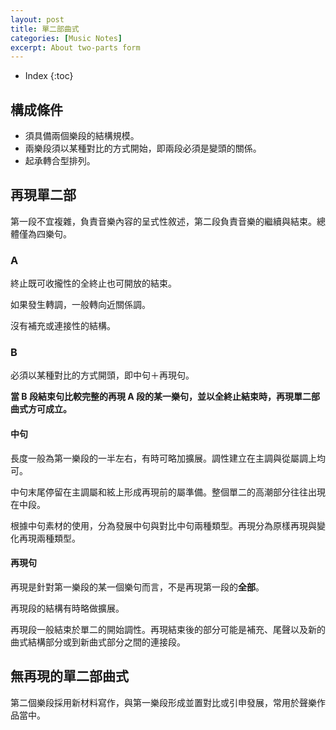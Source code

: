 ```yaml
---
layout: post
title: 單二部曲式
categories: [Music Notes]
excerpt: About two-parts form
---
```

* Index
{:toc}

## 構成條件

- 須具備兩個樂段的結構規模。
- 兩樂段須以某種對比的方式開始，即兩段必須是變頭的關係。
- 起承轉合型排列。

## 再現單二部

第一段不宜複雜，負責音樂內容的呈式性敘述，第二段負責音樂的繼續與結束。總體僅為四樂句。

### A

終止既可收攏性的全終止也可開放的結束。

如果發生轉調，一般轉向近關係調。

沒有補充或連接性的結構。

### B

必須以某種對比的方式開頭，即中句＋再現句。

**當 B 段結束句比較完整的再現 A 段的某一樂句，並以全終止結束時，再現單二部曲式方可成立。**

#### 中句

長度一般為第一樂段的一半左右，有時可略加擴展。調性建立在主調與從屬調上均可。

中句末尾停留在主調屬和絃上形成再現前的屬準備。整個單二的高潮部分往往出現在中段。

根據中句素材的使用，分為發展中句與對比中句兩種類型。再現分為原樣再現與變化再現兩種類型。

#### 再現句

再現是針對第一樂段的某一個樂句而言，不是再現第一段的**全部**。

再現段的結構有時略做擴展。

再現段一般結束於單二的開始調性。再現結束後的部分可能是補充、尾聲以及新的曲式結構部分或到新曲式部分之間的連接段。
 
## 無再現的單二部曲式

第二個樂段採用新材料寫作，與第一樂段形成並置對比或引申發展，常用於聲樂作品當中。